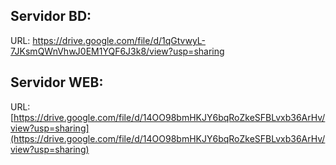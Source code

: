 ## Servidor BD:
URL: https://drive.google.com/file/d/1qGtvwyL-7JKsmQWnVhwJ0EM1YQF6J3k8/view?usp=sharing
<br>
## Servidor WEB:
URL: [https://drive.google.com/file/d/14OO98bmHKJY6bqRoZkeSFBLvxb36ArHv/view?usp=sharing](https://drive.google.com/file/d/14OO98bmHKJY6bqRoZkeSFBLvxb36ArHv/view?usp=sharing)
